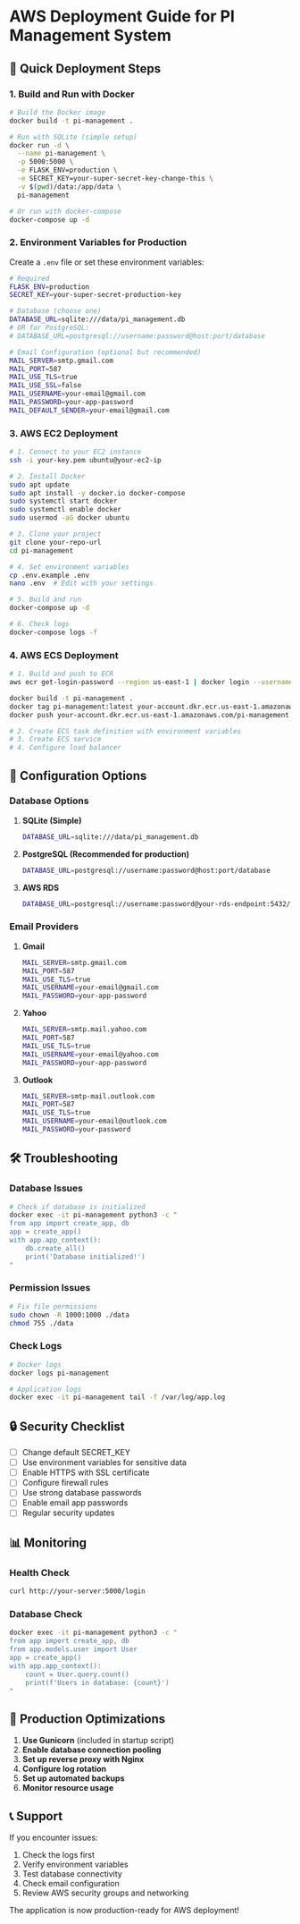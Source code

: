 # AWS Deployment Guide for PI Management System

## 🚀 Quick Deployment Steps

### 1. **Build and Run with Docker**

```bash
# Build the Docker image
docker build -t pi-management .

# Run with SQLite (simple setup)
docker run -d \
  --name pi-management \
  -p 5000:5000 \
  -e FLASK_ENV=production \
  -e SECRET_KEY=your-super-secret-key-change-this \
  -v $(pwd)/data:/app/data \
  pi-management

# Or run with docker-compose
docker-compose up -d
```

### 2. **Environment Variables for Production**

Create a `.env` file or set these environment variables:

```bash
# Required
FLASK_ENV=production
SECRET_KEY=your-super-secret-production-key

# Database (choose one)
DATABASE_URL=sqlite:///data/pi_management.db
# OR for PostgreSQL:
# DATABASE_URL=postgresql://username:password@host:port/database

# Email Configuration (optional but recommended)
MAIL_SERVER=smtp.gmail.com
MAIL_PORT=587
MAIL_USE_TLS=true
MAIL_USE_SSL=false
MAIL_USERNAME=your-email@gmail.com
MAIL_PASSWORD=your-app-password
MAIL_DEFAULT_SENDER=your-email@gmail.com
```

### 3. **AWS EC2 Deployment**

```bash
# 1. Connect to your EC2 instance
ssh -i your-key.pem ubuntu@your-ec2-ip

# 2. Install Docker
sudo apt update
sudo apt install -y docker.io docker-compose
sudo systemctl start docker
sudo systemctl enable docker
sudo usermod -aG docker ubuntu

# 3. Clone your project
git clone your-repo-url
cd pi-management

# 4. Set environment variables
cp .env.example .env
nano .env  # Edit with your settings

# 5. Build and run
docker-compose up -d

# 6. Check logs
docker-compose logs -f
```

### 4. **AWS ECS Deployment**

```bash
# 1. Build and push to ECR
aws ecr get-login-password --region us-east-1 | docker login --username AWS --password-stdin your-account.dkr.ecr.us-east-1.amazonaws.com

docker build -t pi-management .
docker tag pi-management:latest your-account.dkr.ecr.us-east-1.amazonaws.com/pi-management:latest
docker push your-account.dkr.ecr.us-east-1.amazonaws.com/pi-management:latest

# 2. Create ECS task definition with environment variables
# 3. Create ECS service
# 4. Configure load balancer
```

## 🔧 Configuration Options

### **Database Options**

1. **SQLite (Simple)**
   ```bash
   DATABASE_URL=sqlite:///data/pi_management.db
   ```

2. **PostgreSQL (Recommended for production)**
   ```bash
   DATABASE_URL=postgresql://username:password@host:port/database
   ```

3. **AWS RDS**
   ```bash
   DATABASE_URL=postgresql://username:password@your-rds-endpoint:5432/pi_management
   ```

### **Email Providers**

1. **Gmail**
   ```bash
   MAIL_SERVER=smtp.gmail.com
   MAIL_PORT=587
   MAIL_USE_TLS=true
   MAIL_USERNAME=your-email@gmail.com
   MAIL_PASSWORD=your-app-password
   ```

2. **Yahoo**
   ```bash
   MAIL_SERVER=smtp.mail.yahoo.com
   MAIL_PORT=587
   MAIL_USE_TLS=true
   MAIL_USERNAME=your-email@yahoo.com
   MAIL_PASSWORD=your-app-password
   ```

3. **Outlook**
   ```bash
   MAIL_SERVER=smtp-mail.outlook.com
   MAIL_PORT=587
   MAIL_USE_TLS=true
   MAIL_USERNAME=your-email@outlook.com
   MAIL_PASSWORD=your-password
   ```

## 🛠️ Troubleshooting

### **Database Issues**
```bash
# Check if database is initialized
docker exec -it pi-management python3 -c "
from app import create_app, db
app = create_app()
with app.app_context():
    db.create_all()
    print('Database initialized!')
"
```

### **Permission Issues**
```bash
# Fix file permissions
sudo chown -R 1000:1000 ./data
chmod 755 ./data
```

### **Check Logs**
```bash
# Docker logs
docker logs pi-management

# Application logs
docker exec -it pi-management tail -f /var/log/app.log
```

## 🔒 Security Checklist

- [ ] Change default SECRET_KEY
- [ ] Use environment variables for sensitive data
- [ ] Enable HTTPS with SSL certificate
- [ ] Configure firewall rules
- [ ] Use strong database passwords
- [ ] Enable email app passwords
- [ ] Regular security updates

## 📊 Monitoring

### **Health Check**
```bash
curl http://your-server:5000/login
```

### **Database Check**
```bash
docker exec -it pi-management python3 -c "
from app import create_app, db
from app.models.user import User
app = create_app()
with app.app_context():
    count = User.query.count()
    print(f'Users in database: {count}')
"
```

## 🚀 Production Optimizations

1. **Use Gunicorn** (included in startup script)
2. **Enable database connection pooling**
3. **Set up reverse proxy with Nginx**
4. **Configure log rotation**
5. **Set up automated backups**
6. **Monitor resource usage**

## 📞 Support

If you encounter issues:
1. Check the logs first
2. Verify environment variables
3. Test database connectivity
4. Check email configuration
5. Review AWS security groups and networking

The application is now production-ready for AWS deployment!
